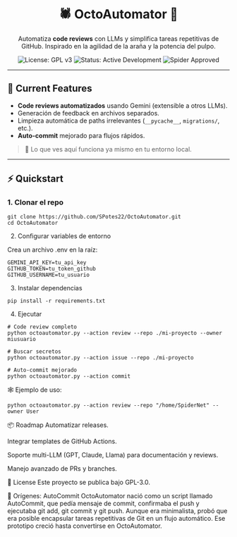 <h1 align="center">🕷️ OctoAutomator 🐙</h1>

<p align="center">
Automatiza <strong>code reviews</strong> con LLMs y simplifica tareas repetitivas de GitHub.  
Inspirado en la agilidad de la araña y la potencia del pulpo.  
</p>

<p align="center">
  <img src="https://img.shields.io/badge/License-GPLv3-blue.svg" alt="License: GPL v3">
  <img src="https://img.shields.io/badge/Status-Active_Development-brightgreen.svg" alt="Status: Active Development">
  <img src="https://img.shields.io/badge/Spider-Approved-black.svg?logo=github" alt="Spider Approved">
</p>

---

## 🚀 Current Features
- **Code reviews automatizados** usando Gemini (extensible a otros LLMs).  
- Generación de feedback en archivos separados.  
- Limpieza automática de paths irrelevantes (`__pycache__`, `migrations/`, etc.).  
- **Auto-commit** mejorado para flujos rápidos.  

> 🔎 Lo que ves aquí funciona ya mismo en tu entorno local.

---

## ⚡ Quickstart

### 1. Clonar el repo

```
git clone https://github.com/SPotes22/OctoAutomator.git
cd OctoAutomator
```

2. Configurar variables de entorno

Crea un archivo .env en la raíz:

```
GEMINI_API_KEY=tu_api_key
GITHUB_TOKEN=tu_token_github
GITHUB_USERNAME=tu_usuario
```

3. Instalar dependencias
```
pip install -r requirements.txt
```
4. Ejecutar
```
# Code review completo
python octoautomator.py --action review --repo ./mi-proyecto --owner miusuario

# Buscar secretos
python octoautomator.py --action issue --repo ./mi-proyecto

# Auto-commit mejorado
python octoautomator.py --action commit
```
🕸️ Ejemplo de uso:
```
python octoautomator.py --action review --repo "/home/SpiderNet" --owner User
```

📦 Roadmap
Automatizar releases.

Integrar templates de GitHub Actions.

Soporte multi-LLM (GPT, Claude, Llama) para documentación y reviews.

Manejo avanzado de PRs y branches.

🧩 License
Este proyecto se publica bajo GPL-3.0.

🐣 Orígenes: AutoCommit
OctoAutomator nació como un script llamado AutoCommit, que pedía mensaje de commit, confirmaba el push y ejecutaba git add, git commit y git push.
Aunque era minimalista, probó que era posible encapsular tareas repetitivas de Git en un flujo automático.
Ese prototipo creció hasta convertirse en OctoAutomator.